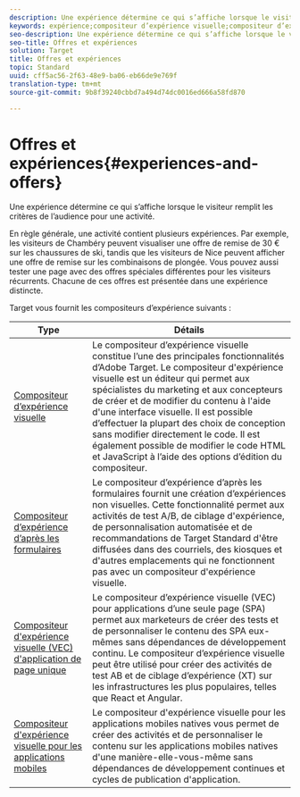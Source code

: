```yaml
---
description: Une expérience détermine ce qui s’affiche lorsque le visiteur remplit les critères de l’audience pour une activité.
keywords: expérience;compositeur d’expérience visuelle;compositeur d’expérience avancé;compositeur d’expérience basée sur les formulaires;compositeur de formulaire;compositeur visuel;compositeur d’expérience;contenu mixte;iframe;suppression d’iframe;supprimer un iframe;x-frame-options;options x frame;origines multiples;problèmes d'origines multiples;workflow d’authentification;liste noire des adresses IP;liste blanche des adresses IP
seo-description: Une expérience détermine ce qui s’affiche lorsque le visiteur remplit les critères de l’audience pour une activité.
seo-title: Offres et expériences
solution: Target
title: Offres et expériences
topic: Standard
uuid: cff5ac56-2f63-48e9-ba06-eb66de9e769f
translation-type: tm+mt
source-git-commit: 9b8f39240cbbd7a494d74dc0016ed666a58fd870

---
```



# Offres et expériences{#experiences-and-offers}

Une expérience détermine ce qui s’affiche lorsque le visiteur remplit les critères de l’audience pour une activité.

En règle générale, une activité contient plusieurs expériences. Par exemple, les visiteurs de Chambéry peuvent visualiser une offre de remise de 30 € sur les chaussures de ski, tandis que les visiteurs de Nice peuvent afficher une offre de remise sur les combinaisons de plongée. Vous pouvez aussi tester une page avec des offres spéciales différentes pour les visiteurs récurrents. Chacune de ces offres est présentée dans une expérience distincte.

Target vous fournit les compositeurs d’expérience suivants :

| Type | Détails |
| --- | --- |
| [Compositeur d’expérience visuelle](../c-experiences/c-visual-experience-composer/visual-experience-composer.md#concept_CF63320EB8924B2F9BDA3C72256DCE50) | Le compositeur d’expérience visuelle constitue l’une des principales fonctionnalités d’Adobe Target. Le compositeur d&#39;expérience visuelle est un éditeur qui permet aux spécialistes du marketing et aux concepteurs de créer et de modifier du contenu à l&#39;aide d&#39;une interface visuelle. Il est possible d’effectuer la plupart des choix de conception sans modifier directement le code. Il est également possible de modifier le code HTML et JavaScript à l’aide des options d’édition du compositeur. |
| [Compositeur d’expérience d’après les formulaires](../c-experiences/form-experience-composer.md#task_FAC842A6535045B68B4C1AD3E657E56E) | Le compositeur d’expérience d’après les formulaires fournit une création d’expériences non visuelles. Cette fonctionnalité permet aux activités de test A/B, de ciblage d&#39;expérience, de personnalisation automatisée et de recommandations de Target Standard d&#39;être diffusées dans des courriels, des kiosques et d&#39;autres emplacements qui ne fonctionnent pas avec un compositeur d&#39;expérience visuelle. |
| [Compositeur d&#39;expérience visuelle (VEC) d&#39;application de page unique](/help/c-experiences/spa-visual-experience-composer.md) | Le compositeur d’expérience visuelle (VEC) pour applications d’une seule page (SPA) permet aux marketeurs de créer des tests et de personnaliser le contenu des SPA eux-mêmes sans dépendances de développement continu. Le compositeur d’expérience visuelle peut être utilisé pour créer des activités de test AB et de ciblage d’expérience (XT) sur les infrastructures les plus populaires, telles que React et Angular. |
| [Compositeur d&#39;expérience visuelle pour les applications mobiles](/help/c-target-mobile-app/c-mobile-visual-experience-composer/mobile-visual-experience-composer.md) | Le compositeur d&#39;expérience visuelle pour les applications mobiles natives vous permet de créer des activités et de personnaliser le contenu sur les applications mobiles natives d&#39;une manière-elle-vous-même sans dépendances de développement continues et cycles de publication d&#39;application. |


